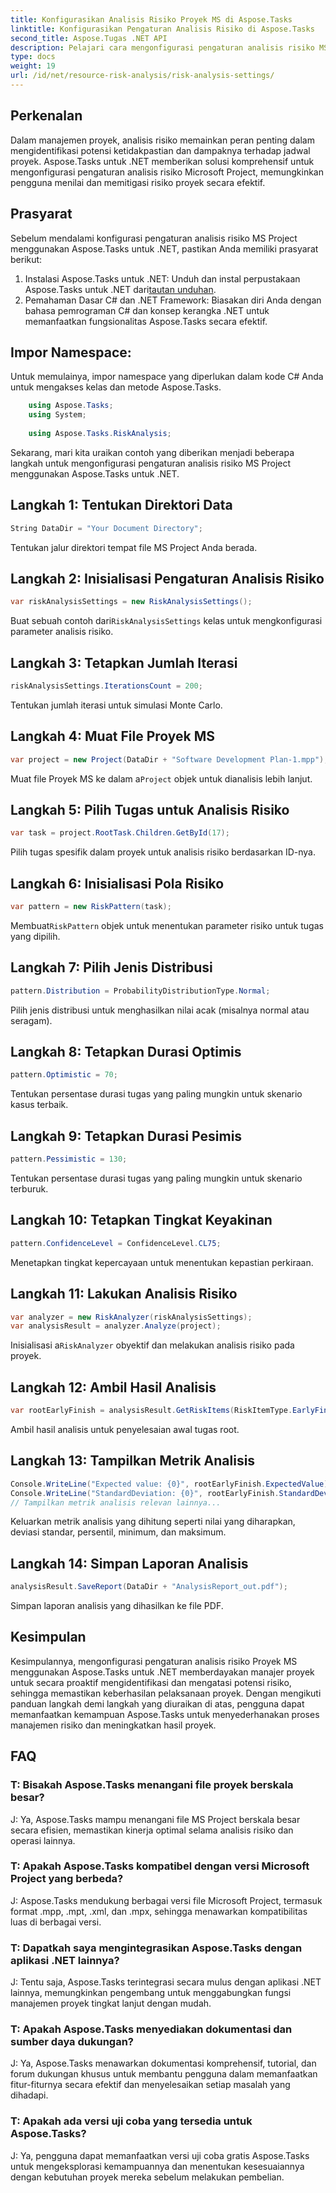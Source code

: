 ```yaml
---
title: Konfigurasikan Analisis Risiko Proyek MS di Aspose.Tasks
linktitle: Konfigurasikan Pengaturan Analisis Risiko di Aspose.Tasks
second_title: Aspose.Tugas .NET API
description: Pelajari cara mengonfigurasi pengaturan analisis risiko MS Project menggunakan Aspose.Tasks untuk .NET. Tingkatkan efisiensi manajemen proyek dengan teknik penilaian risiko tingkat lanjut.
type: docs
weight: 19
url: /id/net/resource-risk-analysis/risk-analysis-settings/
---
```

## Perkenalan
Dalam manajemen proyek, analisis risiko memainkan peran penting dalam mengidentifikasi potensi ketidakpastian dan dampaknya terhadap jadwal proyek. Aspose.Tasks untuk .NET memberikan solusi komprehensif untuk mengonfigurasi pengaturan analisis risiko Microsoft Project, memungkinkan pengguna menilai dan memitigasi risiko proyek secara efektif.
## Prasyarat

Sebelum mendalami konfigurasi pengaturan analisis risiko MS Project menggunakan Aspose.Tasks untuk .NET, pastikan Anda memiliki prasyarat berikut:
1.  Instalasi Aspose.Tasks untuk .NET: Unduh dan instal perpustakaan Aspose.Tasks untuk .NET dari[tautan unduhan](https://releases.aspose.com/tasks/net/).
2. Pemahaman Dasar C# dan .NET Framework: Biasakan diri Anda dengan bahasa pemrograman C# dan konsep kerangka .NET untuk memanfaatkan fungsionalitas Aspose.Tasks secara efektif.

## Impor Namespace:
Untuk memulainya, impor namespace yang diperlukan dalam kode C# Anda untuk mengakses kelas dan metode Aspose.Tasks.
```csharp
    using Aspose.Tasks;
    using System;
    
    using Aspose.Tasks.RiskAnalysis;
```

Sekarang, mari kita uraikan contoh yang diberikan menjadi beberapa langkah untuk mengonfigurasi pengaturan analisis risiko MS Project menggunakan Aspose.Tasks untuk .NET.
## Langkah 1: Tentukan Direktori Data
```csharp
String DataDir = "Your Document Directory";
```
Tentukan jalur direktori tempat file MS Project Anda berada.
## Langkah 2: Inisialisasi Pengaturan Analisis Risiko
```csharp
var riskAnalysisSettings = new RiskAnalysisSettings();
```
 Buat sebuah contoh dari`RiskAnalysisSettings` kelas untuk mengkonfigurasi parameter analisis risiko.
## Langkah 3: Tetapkan Jumlah Iterasi
```csharp
riskAnalysisSettings.IterationsCount = 200;
```
Tentukan jumlah iterasi untuk simulasi Monte Carlo.
## Langkah 4: Muat File Proyek MS
```csharp
var project = new Project(DataDir + "Software Development Plan-1.mpp");
```
 Muat file Proyek MS ke dalam a`Project` objek untuk dianalisis lebih lanjut.
## Langkah 5: Pilih Tugas untuk Analisis Risiko
```csharp
var task = project.RootTask.Children.GetById(17);
```
Pilih tugas spesifik dalam proyek untuk analisis risiko berdasarkan ID-nya.
## Langkah 6: Inisialisasi Pola Risiko
```csharp
var pattern = new RiskPattern(task);
```
 Membuat`RiskPattern` objek untuk menentukan parameter risiko untuk tugas yang dipilih.
## Langkah 7: Pilih Jenis Distribusi
```csharp
pattern.Distribution = ProbabilityDistributionType.Normal;
```
Pilih jenis distribusi untuk menghasilkan nilai acak (misalnya normal atau seragam).
## Langkah 8: Tetapkan Durasi Optimis
```csharp
pattern.Optimistic = 70;
```
Tentukan persentase durasi tugas yang paling mungkin untuk skenario kasus terbaik.
## Langkah 9: Tetapkan Durasi Pesimis
```csharp
pattern.Pessimistic = 130;
```
Tentukan persentase durasi tugas yang paling mungkin untuk skenario terburuk.
## Langkah 10: Tetapkan Tingkat Keyakinan
```csharp
pattern.ConfidenceLevel = ConfidenceLevel.CL75;
```
Menetapkan tingkat kepercayaan untuk menentukan kepastian perkiraan.
## Langkah 11: Lakukan Analisis Risiko
```csharp
var analyzer = new RiskAnalyzer(riskAnalysisSettings);
var analysisResult = analyzer.Analyze(project);
```
 Inisialisasi a`RiskAnalyzer` obyektif dan melakukan analisis risiko pada proyek.
## Langkah 12: Ambil Hasil Analisis
```csharp
var rootEarlyFinish = analysisResult.GetRiskItems(RiskItemType.EarlyFinish).Get(project.RootTask);
```
Ambil hasil analisis untuk penyelesaian awal tugas root.
## Langkah 13: Tampilkan Metrik Analisis
```csharp
Console.WriteLine("Expected value: {0}", rootEarlyFinish.ExpectedValue);
Console.WriteLine("StandardDeviation: {0}", rootEarlyFinish.StandardDeviation);
// Tampilkan metrik analisis relevan lainnya...
```
Keluarkan metrik analisis yang dihitung seperti nilai yang diharapkan, deviasi standar, persentil, minimum, dan maksimum.
## Langkah 14: Simpan Laporan Analisis
```csharp
analysisResult.SaveReport(DataDir + "AnalysisReport_out.pdf");
```
Simpan laporan analisis yang dihasilkan ke file PDF.

## Kesimpulan
Kesimpulannya, mengonfigurasi pengaturan analisis risiko Proyek MS menggunakan Aspose.Tasks untuk .NET memberdayakan manajer proyek untuk secara proaktif mengidentifikasi dan mengatasi potensi risiko, sehingga memastikan keberhasilan pelaksanaan proyek. Dengan mengikuti panduan langkah demi langkah yang diuraikan di atas, pengguna dapat memanfaatkan kemampuan Aspose.Tasks untuk menyederhanakan proses manajemen risiko dan meningkatkan hasil proyek.
## FAQ
### T: Bisakah Aspose.Tasks menangani file proyek berskala besar?
J: Ya, Aspose.Tasks mampu menangani file MS Project berskala besar secara efisien, memastikan kinerja optimal selama analisis risiko dan operasi lainnya.
### T: Apakah Aspose.Tasks kompatibel dengan versi Microsoft Project yang berbeda?
J: Aspose.Tasks mendukung berbagai versi file Microsoft Project, termasuk format .mpp, .mpt, .xml, dan .mpx, sehingga menawarkan kompatibilitas luas di berbagai versi.
### T: Dapatkah saya mengintegrasikan Aspose.Tasks dengan aplikasi .NET lainnya?
J: Tentu saja, Aspose.Tasks terintegrasi secara mulus dengan aplikasi .NET lainnya, memungkinkan pengembang untuk menggabungkan fungsi manajemen proyek tingkat lanjut dengan mudah.
### T: Apakah Aspose.Tasks menyediakan dokumentasi dan sumber daya dukungan?
J: Ya, Aspose.Tasks menawarkan dokumentasi komprehensif, tutorial, dan forum dukungan khusus untuk membantu pengguna dalam memanfaatkan fitur-fiturnya secara efektif dan menyelesaikan setiap masalah yang dihadapi.
### T: Apakah ada versi uji coba yang tersedia untuk Aspose.Tasks?
J: Ya, pengguna dapat memanfaatkan versi uji coba gratis Aspose.Tasks untuk mengeksplorasi kemampuannya dan menentukan kesesuaiannya dengan kebutuhan proyek mereka sebelum melakukan pembelian.
